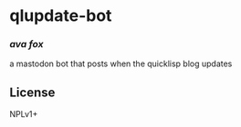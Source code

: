 # qlupdate-bot
### _ava fox_

a mastodon bot that posts when the quicklisp blog updates

## License

NPLv1+

